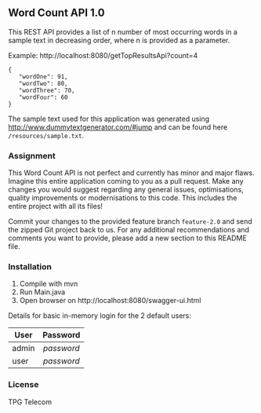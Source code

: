 ## Word Count API 1.0
 
This REST API provides a list of n number of most occurring words in a sample text in decreasing order, where n is provided as a parameter.


Example: http://localhost:8080/getTopResultsApi?count=4
```
{
   "wordOne": 91,
   "wordTwo": 80,
   "wordThree": 70,
   "wordFour": 60
}
```
The sample text used for this application was generated using http://www.dummytextgenerator.com/#jump and can be found here `/resources/sample.txt`.


### Assignment
This Word Count API is not perfect and currently has minor and major flaws. Imagine this entire application coming to you as a pull request.
Make any changes you would suggest regarding any general issues, optimisations, quality improvements or modernisations to this code. This includes the entire project with all its files!   

Commit your changes to the provided feature branch `feature-2.0` and send the zipped Git project back to us. 
For any additional recommendations and comments you want to provide, please add a new section to this README file.

 
### Installation
 1. Compile with mvn 
 2. Run Main.java
 3. Open browser on http://localhost:8080/swagger-ui.html
 
Details for basic in-memory login for the 2 default users:

| User          | Password      |
| ------------- |:-------------:|
| admin         | *password*    |
| user          | *password*    |

### License 
TPG Telecom
 